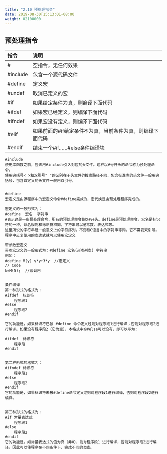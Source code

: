 ```yaml
---
title: "2.10 预处理指令"
date: 2019-08-30T15:13:01+08:00
weight: 02100000
---
```


## 预处理指令

| 指令 | 说明 |
| :--- | :--- |
| # | 空指令，无任何效果 |
| #include | 包含一个源代码文件 |
| #define | 定义宏 |
| #undef | 取消已定义的宏 |
| #if | 如果给定条件为真，则编译下面代码 |
| #ifdef | 如果宏已经定义，则编译下面代码 |
| #ifndef | 如果宏没有定义，则编译下面代码 |
| #elif | 如果前面的#if给定条件不为真，当前条件为真，则编译下面代码 |
| #endif | 结束一个#if……#else条件编译块 |

    #include
    使用库函数之前，应该用#include引入对应的头文件。这种以#号开头的命令称为预处理命令。
    使用尖括号< >和双引号" "的区别在于头文件的搜索路径不同，包含标准库的头文件一般用尖括号，包含自定义的头文件一般用双引号。


    #define
    宏定义是由源程序中的宏定义命令#define完成的，宏代换是由预处理程序完成的。

    宏定义的一般形式为：
    #define  宏名  字符串
    #表示这是一条预处理命令，所有的预处理命令都以#开头。define是预处理命令。宏名是标识符的一种，命名规则和标识符相同。字符串可以是常数、表达式等。
    这里所说的字符串是一般意义上的字符序列，不要和C语言中的字符串等同，它不需要双引号。
    程序中反复使用的表达式就可以使用宏定义

    带参数宏定义
    带参宏定义的一般形式为：#define 宏名(形参列表) 字符串
    例如：
    #define M(y) y*y+3*y  //宏定义
    // Code
    k=M(5);  //宏调用


    条件编译
    第一种形式的格式为：
    #ifdef  标识符
        程序段1
    #else
        程序段2
    #endif

    它的功能是，如果标识符已被 #define 命令定义过则对程序段1进行编译；否则对程序段2进行编译。如果没有程序段2（它为空），本格式中的#else可以没有，即可以写为：

    #ifdef  标识符
        程序段
    #endif


    第二种形式的格式为：
    #ifndef 标识符
        程序段1 
    #else 
        程序段2 
    #endif
    它的功能是，如果标识符未被#define命令定义过则对程序段1进行编译，否则对程序段2进行编译。


    第三种形式的格式为：
    #if 常量表达式
        程序段1
    #else 
        程序段2
    #endif
    它的功能是，如常量表达式的值为真（非0），则对程序段1 进行编译，否则对程序段2进行编译。因此可以使程序在不同条件下，完成不同的功能。
